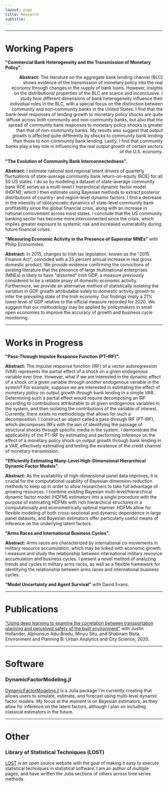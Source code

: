 ```yaml
---
layout: page
title: Research
subtitle: 
---
```


---
# <b>Working Papers</b> 

**"Commercial Bank Heterogeneity and the Transmission of Monetary Policy".**

<div style="text-align: right">
<b>Abstract:</b>
The literature on the aggregate bank lending channel (BLC) shows evidence of the transmission of monetary policy into the real economy through changes in the supply of bank loans.
However, insights on the distributional properties of the BLC are scarce and inconclusive. 
I study how different dimensions of bank heterogeneity influence their individual roles in the BLC, with a special focus on the distinction between community and non-community banks in the United States.
I find that the bank-level responses of lending growth to monetary policy shocks are quite diffuse across both community and non-community banks, but also that the spread of community bank responses to monetary policy shocks is greater than that of non-community banks. 
My results also suggest that output growth is affected quite differently by shocks to community bank lending than those to non-community bank lending.
Lastly, I find that community banks play a key role in influencing the real output growth of certain sectors of the U.S. economy. 
</div>

**"The Evolution of Community Bank Interconnectedness".**

<b>Abstract:</b>
I estimate national and regional latent drivers of quarterly fluctuations of state-average community bank return-on-equity (ROE) for all 50 US states. 
I do so by modeling a dataset of state-average community bank ROE series as a multi-level / hierarchical dynamic factor model (HDFM), which I then estimate using Bayesian methods to extract posterior distributions of country- and region-level dynamic factors. 
I find a decrease in the intensity of idiosyncratic dynamics of state-level community bank profitability since the global financial crisis, along with an increase in national comovement across most states. 
I conclude that the US community banking sector has become more interconnected since the crisis, which implies greater exposure to systemic risk and increased vulnerability during future financial crises.

**"Measuring Economic Activity in the Presence of Superstar MNEs"** with Philip Economides.

<b>Abstract:</b> 
In 2015, changes to Irish tax legislation, known as the "2015 Finance Act", coincided with a 25 percent annual increase in real gross domestic product. 
We provide evidence confirming the convictions of existing literature that the presence of large multinational enterprises (MNEs) is likely to have "distorted" Irish GDP, a measure previously considered to be a reliable proxy of domestic economic activity. 
Furthermore, we provide an alternative method of statistically isolating the variation in GDP growth attributable solely to domestic activity growth to infer the prevailing state of the Irish economy.
Our findings imply a 21% lower level of GDP relative to the official measure recorded for 2020. 
We suggest that our methodology may be applied by policymakers in small open economies to improve the accuracy of growth and business cycle monitoring.


---
# <b>Works in Progress</b>

**"Pass-Through Impulse Response Function (PT-IRF)".**

<b>Abstract:</b>
The impulse response function (IRF) of a vector autoregression (VAR) represents the partial effect of a shock on a given endogenous variable over time. 
However, what if we are interested in the dynamic effect of a shock on a given variable *through another* endogenous variable in the system? 
For example, suppose we are interested in estimating the effect of monetary policy on output growth *through* bank lending in a simple VAR.
Determining such a partial effect would require decomposing an IRF according to contributions attributable to all given endogenous variables in the system, and then isolating the contributions of the variable of interest.
Currently, there exists no methodology that allows for such a decomposition.
I construct an object called a pass-through IRF (PT-IRF), which decomposes IRFs with the aim of identifying the passage of structural shocks through specific media in the system.
I demonstrate the applicability of the PT-IRF by estimating and performing inference on the effect of a monetary policy shock on output growth through bank lending in a VAR, effectively estimating and testing the existence of the credit channel of monetary transmission.

**"Efficiently Estimating Many-Level High-Dimensional Hierarchical Dynamic Factor Models".**

<b>Abstract:</b>
As the availability of high-dimensional panel data improves, it is crucial for the computational usability of Bayesian dimension-reduction methods to keep up in order to allow researchers to take full advantage of growing resources.
I combine existing Bayesian multi-level/hierarchical dynamic factor model (HDFM) estimators into a single procedure with the purpose of estimating HDFMs with rich hierarchical structures in a computationally and econometrically optimal manner.
HDFMs allow for flexible modeling of both cross-sectional and dynamic dependence in large panel datasets, and Bayesian estimators offer particularly useful means of inference on the underlying latent factors.

**"Arms Races and International Business Cycles".**

<b>Abstract:</b>
Arms races are characterized by international co-movements in military resource accumulation, which may be linked with economic growth.
I measure and study the relationship between international military resource accumulation and business cycles.
I present a novel method of analyzing trends and cycles in military arms races, as well as a flexible framework for identifying the relationship between arms races and international business cycles.

**“Model Uncertainty and Agent Survival”** with David Evans.

---
# <b>Publications</b>

["Using deep learning to examine the correlation between transportation planning and perceived safety of the built environment"](https://journals.sagepub.com/doi/abs/10.1177/2399808320959079) with Justin Hollander, Alphonsus Adu-Bredu, Minyu Situ, and Shabnam Bista, Environment and Planning B: Urban Analytics and City Science, 2020.

---
# <b>Software</b>

### <b>DynamicFactorModeling.jl</b>

[DynamicFactorModeling.jl](https://github.com/gionikola/DynamicFactorModeling.jl) is a Julia package I'm currently creating that allows users to simulate, estimate, and forecast using multi-level dynamic factor models.
My focus at the moment is on Bayesian estimators, as they allow for inference on the latent factors, although I plan on including classical estimators in the future.

---
# <b>Other</b>

### <b>Library of Statistical Techniques (LOST)</b>

[LOST](https://lost-stats.github.io/) is an open source website with the goal of making it easy to execute statistical techniques in statistical software.
I am an author of multiple pages, and have written the Julia sections of others across time series methods. 
